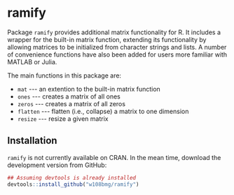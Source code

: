 ramify
================================================================================

Package `ramify` provides additional matrix functionality for R. It includes a wrapper for the built-in matrix function, extending its functionality by allowing 
matrices to be initialized from character strings and lists. A number of 
convenience functions have also been added for users more familiar with MATLAB 
or Julia.

The main functions in this package are:

  * `mat` --- an extention to the built-in matrix function
  * `ones` --- creates a matrix of all ones
  * `zeros` --- creates a matrix of all zeros
  * `flatten` --- flatten (i.e., collapse) a matrix to one dimension
  * `resize` --- resize a given matrix
  
## Installation
`ramify` is not currently available on CRAN. In the mean time, download the development version from GitHub:
```r
## Assuming devtools is already installed
devtools::install_github("w108bmg/ramify")
```
